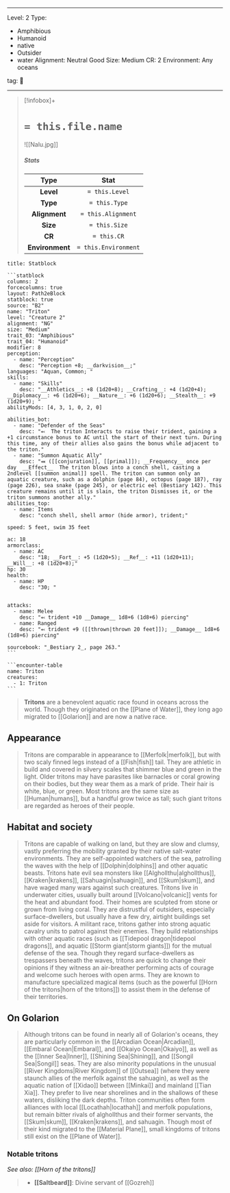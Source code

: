 
---





Level: 2
Type:
- Amphibious
- Humanoid
- native
- Outsider
- water
Alignment: Neutral Good
Size: Medium
CR: 2
Environment: Any oceans





tag: 👹

---

> [!infobox]+
> #  `= this.file.name`
> ![[Nalu.jpg]]
> ##### Stats
> Type | Stat |
> :---:|:---:|
> **Level** | `= this.Level` |
> **Type** | `= this.Type` |
> **Alignment** | `= this.Alignment` |
> **Size** | `= this.Size` |
> **CR** | `= this.CR` |
> **Environment** | `= this.Environment` |



````ad-info
title: Statblock

```statblock
columns: 2
forcecolumns: true
layout: Path2eBlock
statblock: true
source: "B2"
name: "Triton"
level: "Creature 2"
alignment: "NG"
size: "Medium"
trait_03: "Amphibious"
trait_04: "Humanoid"
modifier: 8
perception:
  - name: "Perception"
    desc: "Perception +8; __darkvision__;"
languages: "Aquan, Common; "
skills:
  - name: "Skills"
    desc: "__Athletics__: +8 (1d20+8); __Crafting__: +4 (1d20+4); __Diplomacy__: +6 (1d20+6); __Nature__: +6 (1d20+6); __Stealth__: +9 (1d20+9); "
abilityMods: [4, 3, 1, 0, 2, 0]

abilities_bot:
  - name: "Defender of the Seas"
    desc: "⬻  The triton Interacts to raise their trident, gaining a +1 circumstance bonus to AC until the start of their next turn. During this time, any of their allies also gains the bonus while adjacent to the triton."
  - name: "Summon Aquatic Ally"
    desc: "⬽ ([[conjuration]], [[primal]]); __Frequency__ once per day  __Effect__  The triton blows into a conch shell, casting a 2ndlevel [[summon animal]] spell. The triton can summon only an aquatic creature, such as a dolphin (page 84), octopus (page 187), ray (page 226), sea snake (page 245), or electric eel (Bestiary 142). This creature remains until it is slain, the triton Dismisses it, or the triton summons another ally."
abilities_top:
  - name: Items
    desc: "conch shell, shell armor (hide armor), trident;"

speed: 5 feet, swim 35 feet

ac: 18
armorclass:
  - name: AC
    desc: "18; __Fort__: +5 (1d20+5); __Ref__: +11 (1d20+11); __Will__: +8 (1d20+8);"
hp: 30
health:
  - name: HP
    desc: "30; "


attacks:
  - name: Melee
    desc: "⬻ trident +10 __Damage__ 1d8+6 (1d8+6) piercing"
  - name: Ranged
    desc: "⬻ trident +9 ([[thrown|thrown 20 feet]]); __Damage__ 1d8+6 (1d8+6) piercing"

sourcebook: "_Bestiary 2_, page 263."
```

```encounter-table
name: Triton
creatures:
  - 1: Triton
```

````



> **Tritons** are a benevolent aquatic race found in oceans across the world. Though they originated on the [[Plane of Water]], they long ago migrated to [[Golarion]] and are now a native race.



## Appearance

> Tritons are comparable in appearance to [[Merfolk|merfolk]], but with two scaly finned legs instead of a [[Fish|fish]] tail. They are athletic in build and covered in silvery scales that shimmer blue and green in the light. Older tritons may have parasites like barnacles or coral growing on their bodies, but they wear them as a mark of pride. Their hair is white, blue, or green. Most tritons are the same size as [[Human|humans]], but a handful grow twice as tall; such giant tritons are regarded as heroes of their people.


## Habitat and society

> Tritons are capable of walking on land, but they are slow and clumsy, vastly preferring the mobility granted by their native salt-water environments. They are self-appointed watchers of the sea, patrolling the waves with the help of [[Dolphin|dolphins]] and other aquatic beasts. Tritons hate evil sea monsters like [[Alghollthu|alghollthus]], [[Kraken|krakens]], [[Sahuagin|sahuagin]], and [[Skum|skum]], and have waged many wars against such creatures.
> Tritons live in underwater cities, usually built around [[Volcano|volcanic]] vents for the heat and abundant food. Their homes are sculpted from stone or grown from living coral. They are distrustful of outsiders, especially surface-dwellers, but usually have a few dry, airtight buildings set aside for visitors.
> A militant race, tritons gather into strong aquatic cavalry units to patrol against their enemies. They build relationships with other aquatic races (such as [[Tidepool dragon|tidepool dragons]], and aquatic [[Storm giant|storm giants]]) for the mutual defense of the sea. Though they regard surface-dwellers as trespassers beneath the waves, tritons are quick to change their opinions if they witness an air-breather performing acts of courage and welcome such heroes with open arms. They are known to manufacture specialized magical items (such as the powerful [[Horn of the tritons|horn of the tritons]]) to assist them in the defense of their territories.


## On Golarion

> Although tritons can be found in nearly all of Golarion's oceans, they are particularly common in the [[Arcadian Ocean|Arcadian]], [[Embaral Ocean|Embaral]], and [[Okaiyo Ocean|Okaiyo]], as well as the [[Inner Sea|Inner]], [[Shining Sea|Shining]], and [[Songil Sea|Songil]] seas. They are also minority populations in the unusual [[River Kingdoms|River Kingdom]] of [[Outsea]] (where they were staunch allies of the merfolk against the sahuagin), as well as the aquatic nation of [[Xidao]] between [[Minkai]] and mainland [[Tian Xia]]. They prefer to live near shorelines and in the shallows of these waters, disliking the dark depths. Triton communities often form alliances with local [[Locathah|locathah]] and merfolk populations, but remain bitter rivals of alghollthus and their former servants, the [[Skum|skum]], [[Kraken|krakens]], and sahuagin.
> Though most of their kind migrated to the [[Material Plane]], small kingdoms of tritons still exist on the [[Plane of Water]].


### Notable tritons

*See also: [[Horn of the tritons]]*
> - **[[Saltbeard]]**: Divine servant of [[Gozreh]]









